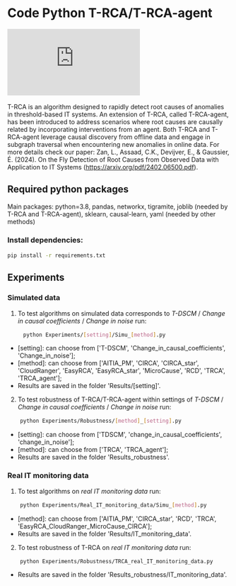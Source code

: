 # Code Python T-RCA/T-RCA-agent

![Link to PDF File](https://github.com/leizan/T-RCA/blob/main/TRCA.pdf)

T-RCA is an algorithm designed to rapidly detect root causes of anomalies in threshold-based IT
systems. An extension of T-RCA, called T-RCA-agent, has been introduced to address scenarios where root causes are causally related by incorporating interventions from an agent. 
Both T-RCA and T-RCA-agent leverage causal discovery from offline data and engage in subgraph traversal when encountering new anomalies in online data.
For more details check our paper: Zan, L., Assaad, C.K., Devijver, E., & Gaussier, É. (2024). On the Fly Detection of Root Causes from Observed Data with Application to IT Systems (https://arxiv.org/pdf/2402.06500.pdf).
## Required python packages

Main packages: python=3.8, pandas, networkx, tigramite, joblib (needed by T-RCA and T-RCA-agent), 
sklearn, causal-learn, yaml (needed by other methods) 

### Install dependencies:
```bash
pip install -r requirements.txt
```

## Experiments
### Simulated data
1. To test algorithms on simulated data corresponds to _T-DSCM_ / _Change in causal coefficients_ / _Change in noise_ run:
```bash
     python Experiments/[setting]/Simu_[method].py
```
- [setting]: can choose from ['T-DSCM', 'Change_in_causal_coefficients', 'Change_in_noise'];
- [method]: can choose from ['AITIA_PM', 'CIRCA', 'CIRCA_star', 'CloudRanger',
'EasyRCA', 'EasyRCA_star', 'MicroCause', 'RCD', 'TRCA', 'TRCA_agent'];
- Results are saved in the folder 'Results/[setting]'.

2. To test robustness of T-RCA/T-RCA-agent within settings of _T-DSCM_ / _Change in causal coefficients_ / _Change in noise_ run:
```bash
    python Experiments/Robustness/[method]_[setting].py
```
- [setting]: can choose from ['TDSCM', 'change_in_causal_coefficients', 'change_in_noise'];
- [method]: can choose from ['TRCA', 'TRCA_agent'];
- Results are saved in the folder 'Results_robustness'.

### Real IT monitoring data
1. To test algorithms on _real IT monitoring data_ run:
```bash
    python Experiments/Real_IT_monitoring_data/Simu_[method].py
```
- [method]: can choose from ['AITIA_PM', 'CIRCA_star', 'RCD', 'TRCA', 'EasyRCA_CloudRanger_MicroCause_CIRCA'];
- Results are saved in the folder 'Results/IT_monitoring_data'.

2. To test robustness of T-RCA on _real IT monitoring data_ run:
```bash
    python Experiments/Robustness/TRCA_real_IT_monitoring_data.py
```
- Results are saved in the folder 'Results_robustness/IT_monitoring_data'.
